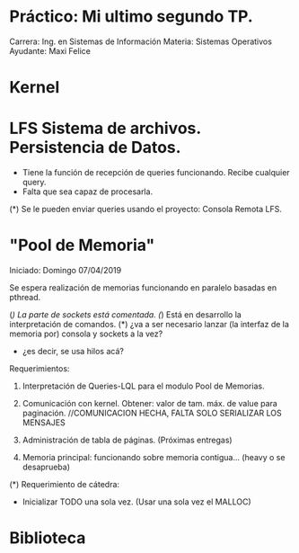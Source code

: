 # Práctico: Mi ultimo segundo TP. 
Carrera:      Ing. en Sistemas de Información
Materia:     Sistemas Operativos 
Ayudante: Maxi Felice

# Kernel

# LFS Sistema de archivos. Persistencia de Datos.

 - Tiene la función de recepción de queries funcionando. Recibe cualquier query.
 - Falta que sea capaz de procesarla.

 (*) Se le pueden enviar queries usando el proyecto: Consola Remota LFS.

# "Pool de Memoria"
Iniciado: Domingo 07/04/2019

Se espera realización de memorias funcionando en paralelo basadas en pthread.

 (*) La parte de sockets está comentada.
 (*) Está en desarrollo la interpretación de comandos.
 (*) ¿va a ser necesario lanzar (la interfaz de la memoria por) consola y sockets a la vez? 
   -   ¿es decir, se usa hilos acá? 

Requerimientos:
1) Interpretación de Queries-LQL para el modulo Pool de Memorias.

2) Comunicación con kernel. Obtener: valor de tam. máx. de value para paginación.
//COMUNICACION HECHA, FALTA SOLO SERIALIZAR LOS MENSAJES

3) Administración de tabla de páginas. (Próximas entregas)
4) Memoria principal: funcionando sobre memoria contigua... (heavy o se desaprueba)

 (*) Requerimiento de cátedra: 
   -    Inicializar TODO una sola vez. (Usar una sola vez el MALLOC)



# Biblioteca